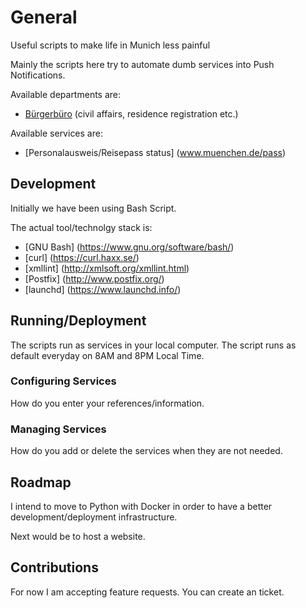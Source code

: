 # General

Useful scripts to make life in Munich less painful

Mainly the scripts here try to automate dumb services into Push Notifications.

Available departments are:
- [Bürgerbüro](https://www.muenchen.de/rathaus/Stadtverwaltung/Kreisverwaltungsreferat/Buergerbuero.html) (civil affairs, residence registration etc.)

Available services are:

- [Personalausweis/Reisepass status] (www.muenchen.de/pass)

## Development

Initially we have been using Bash Script.

The actual tool/technolgy stack is:

- [GNU Bash] (https://www.gnu.org/software/bash/)
- [curl] (https://curl.haxx.se/)
- [xmllint] (http://xmlsoft.org/xmllint.html)
- [Postfix] (http://www.postfix.org/)
- [launchd] (https://www.launchd.info/)


## Running/Deployment

The scripts run as services in your local computer. The script runs as default everyday on 8AM and 8PM Local Time.

### Configuring Services

How do you enter your references/information.

### Managing Services

How do you add or delete the services when they are not needed.


## Roadmap

I intend to move to Python with Docker in order to have a better development/deployment infrastructure.

Next would be to host a website.

## Contributions

For now I am accepting feature requests. You can create an ticket.
